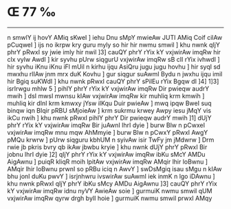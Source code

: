 # Œ 77 ‰
---
n smwlY ij hovY AMiq sKweI ] iehu Dnu sMpY mwieAw JUTI AMiq Coif cilAw
pCuqweI ] ijs no ikrpw kry guru myly so hir hir nwmu smwil ] khu nwnk
qIjY phrY pRwxI sy jwie imly hir nwil ]3] cauQY phrY rYix kY vxjwirAw
imqRw hir clx vylw AwdI ] kir syvhu pUrw siqgurU vxjwirAw imqRw sB
clI rYix ivhwdI ] hir syvhu iKnu iKnu iFl mUil n kirhu ijqu AsiQru jugu
jugu hovhu ] hir syqI sd mwxhu rlIAw jnm mrx duK Kovhu ] gur siqgur
suAwmI Bydu n jwxhu ijqu imil hir Bgiq suKWdI ] khu nwnk pRwxI cauQY
phrY sPilEu rYix Bgqw dI ]4] 1]3] isrIrwgu mhlw 5 ] pihlY phrY
rYix kY vxjwirAw imqRw Dir pwieqw audrY mwih ] dsI mwsI mwnsu kIAw
vxjwirAw imqRw kir muhliq krm kmwih ] muhliq kir dInI krm kmwxy
jYsw ilKqu Duir pwieAw ] mwq ipqw BweI suq binqw iqn BIqir pRBU
sMjoieAw ] krm sukrmu krwey Awpy iesu jMqY vis ikCu nwih ] khu nwnk
pRwxI pihlY phrY Dir pwieqw audrY mwih ]1] dUjY phrY rYix kY vxjwirAw
imqRw Bir juAwnI lhrI dyie ] burw Blw n pCwxeI vxjwirAw imqRw mnu
mqw AhMmyie ] burw Blw n pCwxY pRwxI AwgY pMQu krwrw ] pUrw siqguru
kbhUM n syivAw isir TwFy jm jMdwrw ] Drm rwie jb pkris bvry qb
ikAw jbwbu kryie ] khu nwnk dUjY phrY pRwxI Bir jobnu lhrI dyie ]2]
qIjY phrY rYix kY vxjwirAw imqRw ibKu sMcY AMDu AigAwnu ] puiqR kliqR
moih lpitAw vxjwirAw imqRw AMqir lhir loBwnu ] AMqir lhir loBwnu
prwnI so pRBu iciq n AwvY ] swDsMgiq isau sMgu n kIAw bhu jonI duKu pwvY
] isrjnhwru ivswirAw suAwmI iek inmK n lgo iDAwnu ] khu nwnk pRwxI
qIjY phrY ibKu sMcy AMDu AigAwnu ]3] cauQY phrY rYix kY vxjwirAw imqRw
idnu nyVY AwieAw soie ] gurmuiK nwmu smwil qUM vxjwirAw imqRw qyrw drgh
bylI hoie ] gurmuiK nwmu smwil prwxI AMqy
####
